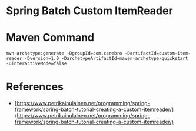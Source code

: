 # Spring Batch Custom ItemReader

# Maven Command
```
mvn archetype:generate -DgroupId=com.cerebro -DartifactId=custom-item-reader -Dversion=1.0 -DarchetypeArtifactId=maven-archetype-quickstart -DinteractiveMode=false
```

# References
* [https://www.petrikainulainen.net/programming/spring-framework/spring-batch-tutorial-creating-a-custom-itemreader/](https://www.petrikainulainen.net/programming/spring-framework/spring-batch-tutorial-creating-a-custom-itemreader/)
